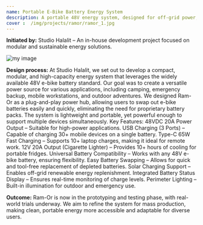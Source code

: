 ```yaml
---
name: Portable E-Bike Battery Energy System
description: A portable 48V energy system, designed for off-grid power, utilizing standard electric bicycle batteries for versatile energy storage and supply.
cover :  /img/projects/ramor/ramor_1.jpg
---
```




**Initiated by:**
Studio Halalit – An in-house development project focused on modular and sustainable energy solutions.

![my image](/img/projects/ramor/ramor_2.jpg)

**Design process:**
At Studio Halalit, we set out to develop a compact, modular, and high-capacity energy system that leverages the widely available 48V e-bike battery standard. Our goal was to create a versatile power source for various applications, including camping, emergency backup, mobile workstations, and outdoor adventures.
We designed Ram-Or as a plug-and-play power hub, allowing users to swap out e-bike batteries easily and quickly, eliminating the need for proprietary battery packs. The system is lightweight and portable, yet powerful enough to support multiple devices simultaneously.
Key Features:
48VDC 20A Power Output – Suitable for high-power applications.
USB Charging (3 Ports) – Capable of charging 30+ mobile devices on a single battery.
Type-C 65W Fast Charging – Supports 10+ laptop charges, making it ideal for remote work.
12V 20A Output (Cigarette Lighter) – Provides 10+ hours of cooling for portable fridges.
Universal Battery Compatibility – Works with any 48V e-bike battery, ensuring flexibility.
Easy Battery Swapping – Allows for quick and tool-free replacement of depleted batteries.
Solar Charging Support – Enables off-grid renewable energy replenishment.
Integrated Battery Status Display – Ensures real-time monitoring of charge levels.
Perimeter Lighting – Built-in illumination for outdoor and emergency use.

**Outcome:**
Ram-Or is now in the prototyping and testing phase, with real-world trials underway. We aim to refine the system for mass production, making clean, portable energy more accessible and adaptable for diverse users.

